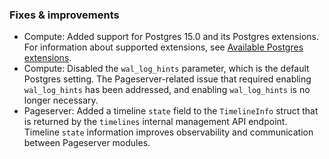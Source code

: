 ### Fixes & improvements

- Compute: Added support for Postgres 15.0 and its Postgres extensions.
For information about supported extensions, see [Available Postgres extensions](/docs/extensions/pg-extensions).
- Compute: Disabled the `wal_log_hints` parameter, which is the default Postgres setting. The Pageserver-related issue that required enabling `wal_log_hints` has been addressed, and enabling `wal_log_hints` is no longer necessary.
- Pageserver: Added a timeline `state` field to the `TimelineInfo` struct that is returned by the `timelines` internal management API endpoint. Timeline `state` information improves observability and communication between Pageserver modules.
